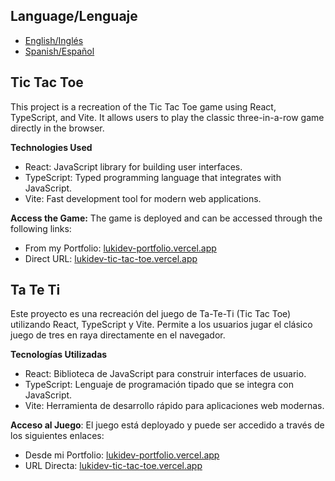 ## Language/Lenguaje
- [English/Inglés](#tic-tac-toe)
- [Spanish/Español](#ta-te-ti)

## Tic Tac Toe

This project is a recreation of the Tic Tac Toe game using React, TypeScript, and Vite. It allows users to play the classic three-in-a-row game directly in the browser.

**Technologies Used**

- React: JavaScript library for building user interfaces.
- TypeScript: Typed programming language that integrates with JavaScript.
- Vite: Fast development tool for modern web applications.

**Access the Game:** The game is deployed and can be accessed through the following links:

- From my Portfolio: [lukidev-portfolio.vercel.app](https://lukidev-portfolio.vercel.app/)
- Direct URL: [lukidev-tic-tac-toe.vercel.app](https://lukidev-tic-tac-toe.vercel.app/)

## Ta Te Ti

Este proyecto es una recreación del juego de Ta-Te-Ti (Tic Tac Toe) utilizando React, TypeScript y Vite. Permite a los usuarios jugar el clásico juego de tres en raya directamente en el navegador.

**Tecnologías Utilizadas**

- React: Biblioteca de JavaScript para construir interfaces de usuario.
- TypeScript: Lenguaje de programación tipado que se integra con JavaScript.
- Vite: Herramienta de desarrollo rápido para aplicaciones web modernas.

**Acceso al Juego**:
El juego está deployado y puede ser accedido a través de los siguientes enlaces:

- Desde mi Portfolio: [lukidev-portfolio.vercel.app](https://lukidev-portfolio.vercel.app/)
- URL Directa: [lukidev-tic-tac-toe.vercel.app](https://lukidev-tic-tac-toe.vercel.app/)


